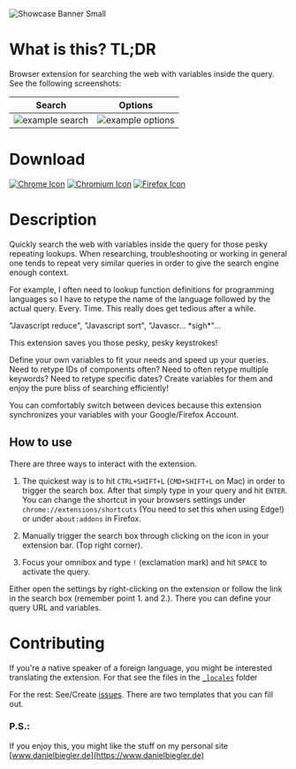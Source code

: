 ![Showcase Banner Small](https://github.com/DanielBiegler/search-with-variables/blob/master/assets/showcase_banner_small_en.png?raw=true)

# What is this? TL;DR
Browser extension for searching the web with variables inside the query. See the following screenshots:

Search | Options
---|---
![example search](https://github.com/DanielBiegler/search-with-variables/blob/master/assets/example_search_en.png?raw=true) | ![example options](https://github.com/DanielBiegler/search-with-variables/blob/master/assets/options_example_screenshot_en.png?raw=true)

# Download
[![Chrome Icon](https://github.com/DanielBiegler/search-with-variables/blob/master/assets/chrome.png?raw=true)](https://chrome.google.com/webstore/detail/gjkfnnnjapodhjkddifnfbbnlakigfel "Install on Chrome") [![Chromium Icon](https://github.com/DanielBiegler/search-with-variables/blob/master/assets/chromium.png?raw=true)](https://chrome.google.com/webstore/detail/gjkfnnnjapodhjkddifnfbbnlakigfel "Install on Chromium") [![Firefox Icon](https://github.com/DanielBiegler/search-with-variables/blob/master/assets/firefox.png?raw=true)](https://addons.mozilla.org/firefox/addon/search-with-variables/ "Install on Firefox")

# Description
Quickly search the web with variables inside the query for those pesky repeating lookups.
When researching, troubleshooting or working in general one tends to repeat very similar queries in order to give the search engine enough context. 

For example, I often need to lookup function definitions for programming languages so I have to retype the name of the language followed by the actual query. Every. Time. This really does get tedious after a while.

"Javascript reduce", "Javascript sort", "Javascr... \*sigh\*"...

This extension saves you those pesky, pesky keystrokes!

Define your own variables to fit your needs and speed up your queries. Need to retype IDs of components often? Need to often retype multiple keywords? Need to retype specific dates? Create variables for them and enjoy the pure bliss of searching efficiently!

You can comfortably switch between devices because this extension synchronizes your variables with your Google/Firefox Account.

## How to use
There are three ways to interact with the extension.

1. The quickest way is to hit `CTRL+SHIFT+L` (`CMD+SHIFT+L` on Mac) in order to trigger the search box. After that simply type in your query and hit `ENTER`. You can change the shortcut in your browsers settings under `chrome://extensions/shortcuts` (You need to set this when using Edge!) or under `about:addons` in Firefox.

2. Manually trigger the search box through clicking on the icon in your extension bar. (Top right corner).

3. Focus your omnibox and type `!` (exclamation mark) and hit `SPACE` to activate the query.

Either open the settings by right-clicking on the extension or follow the link in the search box (remember point 1. and 2.). There you can define your query URL and variables.

# Contributing
If you're a native speaker of a foreign language, you might be interested translating the extension. For that see the files in the [`_locales`](https://github.com/DanielBiegler/search-with-variables/tree/master/_locales) folder

For the rest: See/Create [issues](https://github.com/DanielBiegler/search-with-variables/issues). There are two templates that you can fill out.

### P.S.:
If you enjoy this, you might like the stuff on my personal site [www.danielbiegler.de](https://www.danielbiegler.de)
